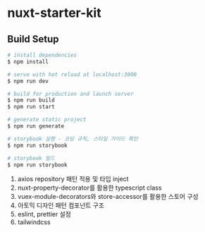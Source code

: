 # nuxt-starter-kit

## Build Setup

```bash
# install dependencies
$ npm install

# serve with hot reload at localhost:3000
$ npm run dev

# build for production and launch server
$ npm run build
$ npm run start

# generate static project
$ npm run generate

# storybook 실행 - 코딩 규칙, 스타일 가이드 확인
$ npm run storybook

# storybook 빌드
$ npm run storybook

```

1. axios repository 패턴 적용 및 타입 inject
2. nuxt-property-decorator를 활용한 typescript class
3. vuex-module-decorators와 store-accessor를 활용한 스토어 구성
4. 아토믹 디자인 패턴 컴포넌트 구조
5. eslint, prettier 설정
6. tailwindcss